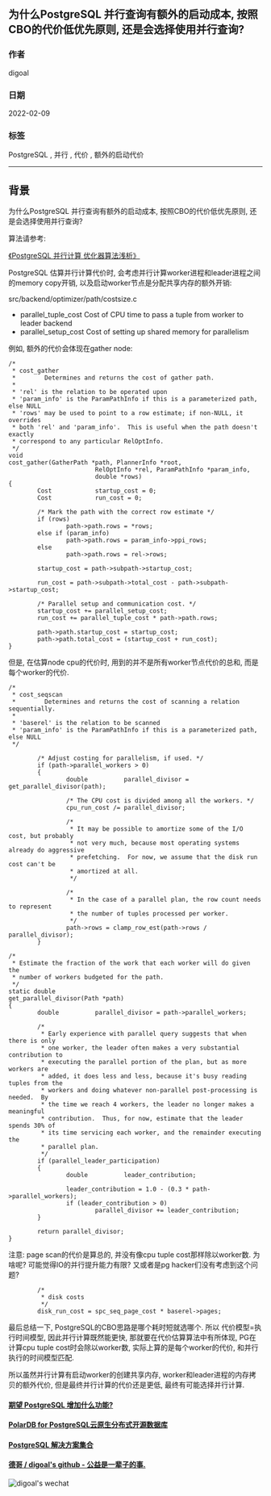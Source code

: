 ## 为什么PostgreSQL 并行查询有额外的启动成本, 按照CBO的代价低优先原则, 还是会选择使用并行查询?  
            
### 作者            
digoal            
            
### 日期            
2022-02-09           
            
### 标签            
PostgreSQL , 并行 , 代价 , 额外的启动代价            
            
----            
            
## 背景        
  
为什么PostgreSQL 并行查询有额外的启动成本, 按照CBO的代价低优先原则, 还是会选择使用并行查询?  
  
算法请参考:  
  
[《PostgreSQL 并行计算 优化器算法浅析》](../201608/20160816_02.md)    
  
PostgreSQL 估算并行计算代价时, 会考虑并行计算worker进程和leader进程之间的memory copy开销, 以及启动worker节点是分配共享内存的额外开销:    
  
src/backend/optimizer/path/costsize.c  
  
  
- parallel_tuple_cost Cost of CPU time to pass a tuple from worker to leader backend  
- parallel_setup_cost Cost of setting up shared memory for parallelism  
  
例如, 额外的代价会体现在gather node:  
  
```  
/*  
 * cost_gather  
 *        Determines and returns the cost of gather path.  
 *  
 * 'rel' is the relation to be operated upon  
 * 'param_info' is the ParamPathInfo if this is a parameterized path, else NULL  
 * 'rows' may be used to point to a row estimate; if non-NULL, it overrides  
 * both 'rel' and 'param_info'.  This is useful when the path doesn't exactly  
 * correspond to any particular RelOptInfo.  
 */  
void  
cost_gather(GatherPath *path, PlannerInfo *root,  
                        RelOptInfo *rel, ParamPathInfo *param_info,  
                        double *rows)  
{  
        Cost            startup_cost = 0;  
        Cost            run_cost = 0;  
  
        /* Mark the path with the correct row estimate */  
        if (rows)  
                path->path.rows = *rows;  
        else if (param_info)  
                path->path.rows = param_info->ppi_rows;  
        else  
                path->path.rows = rel->rows;  
  
        startup_cost = path->subpath->startup_cost;  
  
        run_cost = path->subpath->total_cost - path->subpath->startup_cost;  
  
        /* Parallel setup and communication cost. */  
        startup_cost += parallel_setup_cost;  
        run_cost += parallel_tuple_cost * path->path.rows;  
  
        path->path.startup_cost = startup_cost;  
        path->path.total_cost = (startup_cost + run_cost);  
}  
```  
  
  
但是, 在估算node cpu的代价时, 用到的并不是所有worker节点代价的总和, 而是每个worker的代价.   
  
  
```  
/*  
 * cost_seqscan  
 *        Determines and returns the cost of scanning a relation sequentially.  
 *  
 * 'baserel' is the relation to be scanned  
 * 'param_info' is the ParamPathInfo if this is a parameterized path, else NULL  
 */  
  
        /* Adjust costing for parallelism, if used. */  
        if (path->parallel_workers > 0)  
        {  
                double          parallel_divisor = get_parallel_divisor(path);  
  
                /* The CPU cost is divided among all the workers. */  
                cpu_run_cost /= parallel_divisor;   
  
                /*  
                 * It may be possible to amortize some of the I/O cost, but probably  
                 * not very much, because most operating systems already do aggressive  
                 * prefetching.  For now, we assume that the disk run cost can't be  
                 * amortized at all.  
                 */  
  
                /*  
                 * In the case of a parallel plan, the row count needs to represent  
                 * the number of tuples processed per worker.  
                 */  
                path->rows = clamp_row_est(path->rows / parallel_divisor);  
        }  
```  
  
  
```  
/*  
 * Estimate the fraction of the work that each worker will do given the  
 * number of workers budgeted for the path.  
 */  
static double  
get_parallel_divisor(Path *path)  
{  
        double          parallel_divisor = path->parallel_workers;  
  
        /*  
         * Early experience with parallel query suggests that when there is only  
         * one worker, the leader often makes a very substantial contribution to  
         * executing the parallel portion of the plan, but as more workers are  
         * added, it does less and less, because it's busy reading tuples from the  
         * workers and doing whatever non-parallel post-processing is needed.  By  
         * the time we reach 4 workers, the leader no longer makes a meaningful  
         * contribution.  Thus, for now, estimate that the leader spends 30% of  
         * its time servicing each worker, and the remainder executing the  
         * parallel plan.  
         */  
        if (parallel_leader_participation)  
        {  
                double          leader_contribution;  
  
                leader_contribution = 1.0 - (0.3 * path->parallel_workers);  
                if (leader_contribution > 0)  
                        parallel_divisor += leader_contribution;  
        }  
  
        return parallel_divisor;  
}  
```  
  
注意: page scan的代价是算总的, 并没有像cpu tuple cost那样除以worker数. 为啥呢? 可能觉得IO的并行提升能力有限? 又或者是pg hacker们没有考虑到这个问题?    
  
  
```  
        /*  
         * disk costs  
         */  
        disk_run_cost = spc_seq_page_cost * baserel->pages;  
```  
  
最后总结一下, PostgreSQL的CBO思路是哪个耗时短就选哪个. 所以 代价模型=执行时间模型, 因此并行计算既然能更快, 那就要在代价估算算法中有所体现, PG在计算cpu tuple cost时会除以worker数, 实际上算的是每个worker的代价, 和并行执行的时间模型匹配.   
  
所以虽然并行计算有启动worker的创建共享内存, worker和leader进程的内存拷贝的额外代价, 但是最终并行计算的代价还是更低, 最终有可能选择并行计算.      
  
  
  
#### [期望 PostgreSQL 增加什么功能?](https://github.com/digoal/blog/issues/76 "269ac3d1c492e938c0191101c7238216")
  
  
#### [PolarDB for PostgreSQL云原生分布式开源数据库](https://github.com/ApsaraDB/PolarDB-for-PostgreSQL "57258f76c37864c6e6d23383d05714ea")
  
  
#### [PostgreSQL 解决方案集合](https://yq.aliyun.com/topic/118 "40cff096e9ed7122c512b35d8561d9c8")
  
  
#### [德哥 / digoal's github - 公益是一辈子的事.](https://github.com/digoal/blog/blob/master/README.md "22709685feb7cab07d30f30387f0a9ae")
  
  
![digoal's wechat](../pic/digoal_weixin.jpg "f7ad92eeba24523fd47a6e1a0e691b59")
  

